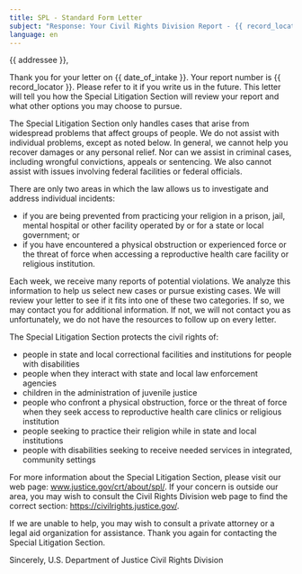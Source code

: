 ```yaml
---
title: SPL - Standard Form Letter
subject: "Response: Your Civil Rights Division Report - {{ record_locator }} from the Special Litigation Section"
language: en
---
```

{{ addressee }},

Thank you for your letter on {{ date_of_intake }}.  Your report number is {{ record_locator }}.  Please refer to it if you write us in the future.  This letter will tell you how the Special Litigation Section will review your report and what other options you may choose to pursue.

The Special Litigation Section only handles cases that arise from widespread problems that affect groups of people.  We do not assist with individual problems, except as noted below.  In general, we cannot help you recover damages or any personal relief.  Nor can we assist in criminal cases, including wrongful convictions, appeals or sentencing.  We also cannot assist with issues involving federal facilities or federal officials.  

There are only two areas in which the law allows us to investigate and address individual incidents:  
- if you are being prevented from practicing your religion in a prison, jail, mental hospital or other facility operated by or for a state or local government; or
- if you have encountered a physical obstruction or experienced force or the threat of force when accessing a reproductive health care facility or religious institution.

Each week, we receive many reports of potential violations.  We analyze this information to help us select new cases or pursue existing cases.  We will review your letter to see if it fits into one of these two categories.  If so, we may contact you for additional information.  If not, we will not contact you as unfortunately, we do not have the resources to follow up on every letter.

The Special Litigation Section protects the civil rights of: 
- people in state and local correctional facilities and institutions for people with disabilities
- people when they interact with state and local law enforcement agencies
- children in the administration of juvenile justice
- people who confront a physical obstruction, force or the threat of force when they seek access to reproductive health care clinics or religious institution
- people seeking to practice their religion while in state and local institutions
- people with disabilities seeking to receive needed services in integrated, community settings

For more information about the Special Litigation Section, please visit our web page:  www.justice.gov/crt/about/spl/.  If your concern is outside our area, you may wish to consult the Civil Rights Division web page to find the correct section:  https://civilrights.justice.gov/.  
  
If we are unable to help, you may wish to consult a private attorney or a legal aid organization for assistance.  Thank you again for contacting the Special Litigation Section.
 

Sincerely,
U.S. Department of Justice
Civil Rights Division
